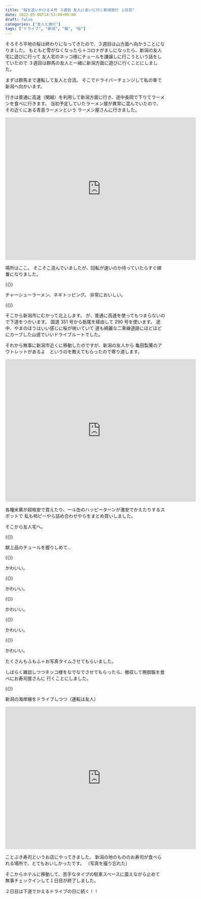 ```yaml
---
title: "桜を追いかける４月 ３週目 友人に会いに行く新潟旅行 １日目"
date: 2022-05-06T14:53:09+09:00
draft: false
categories: ["友人と旅行"]
tags: ["ドライブ", "新潟", "猫", "桜"]
---
```


そろそろ平地の桜は終わりになってきたので、３週目は山方面へ向かうことになりました。
もともと雪がなくなったら＋コロナがましになったら、新潟の友人宅に遊びに行って
友人宅のネッコ様にチュールを謙譲しに行こうという話をしていたので
３週目は群馬の友人と一緒に新潟方面に遊びに行くことにしました。

まずは群馬まで運転して友人と合流。
そこでドライバーチェンジして私の車で新潟へ向かいます。

行きは普通に高速（関越）を利用して新潟方面に行き、途中長岡で下りてラーメンを食べに行きます。
当初予定していたラーメン屋が異常に混んでいたので、その近くにある青島ラーメンという
ラーメン屋さんに行きました。

<iframe src="https://www.google.com/maps/embed?pb=!1m18!1m12!1m3!1d3168.6301283009093!2d138.84103183488773!3d37.42221639999999!2m3!1f0!2f0!3f0!3m2!1i1024!2i768!4f13.1!3m3!1m2!1s0x5ff5a9a22e8efe6f%3A0xdc54201baf2888e!2z6Z2S5bO26aOf5aCCIOWuruWGheW6lw!5e0!3m2!1sja!2sjp!4v1651818239470!5m2!1sja!2sjp" width="600" height="450" style="border:0;" allowfullscreen="" loading="lazy" referrerpolicy="no-referrer-when-downgrade"></iframe>

場所はここ。
そこそこ混んでいましたが、回転が速いのか待っていたらすぐ順番になりました。

{{<lightbox img="https://gyazo.com/f6bb4a9ac5a6da9925a5e002f51428ba.jpg" title="">}}

チャーシューラーメン、ネギトッピング。
非常においしい。

{{<lightbox img="https://gyazo.com/0023b4c604bf39c3ede5a21d6005a1a5.png" title="">}}

そこから新潟市にむかって北上します。
が、普通に高速を使ってもつまらないので下道をつかいます。
国道 351 号から栃尾を経由して 290 号を使います。
途中、やまのほうはいい感じに桜が咲いていて
道も綺麗な二車線道路にほどほどにカーブした山道でいいドライブルートでした。

それから無事に新潟市近くに移動したのですが、新潟の友人から
亀田製菓のアウトレットがあるよ　というのを教えてもらったので寄り道します。

<iframe src="https://www.google.com/maps/embed?pb=!1m18!1m12!1m3!1d3149.881433068364!2d139.10587671667042!3d37.86306461484532!2m3!1f0!2f0!3f0!3m2!1i1024!2i768!4f13.1!3m3!1m2!1s0x5ff4cee698c1d527%3A0x68f2e519e6741e4!2z5LqA55Sw6KO96I-T44Ki44Km44OI44Os44OD44OI!5e0!3m2!1sja!2sjp!4v1651818569531!5m2!1sja!2sjp" width="600" height="450" style="border:0;" allowfullscreen="" loading="lazy" referrerpolicy="no-referrer-when-downgrade"></iframe>

各種米菓が超格安で買えたり、一斗缶のハッピーターンが激安でかえたりするスポットで
私も柿ピーやら詰め合わせやらをまとめ買いしました。

そこから友人宅へ。

{{<lightbox img="https://gyazo.com/3e29a564923dc1720fabfcdec9d151e2.jpg" title="おみやげ">}}

献上品のチュールを握りしめて...

{{<lightbox img="https://gyazo.com/c723176ce92a271623090db5b00824d9.jpg" title="かわいい">}}

かわいい。

{{<lightbox img="https://gyazo.com/3861280c71355cb0e1cff77b84ee66d1.jpg" title="">}}

かわいい。

{{<lightbox img="https://gyazo.com/7260e772465ca1105f3271ef8984b081.jpg" title="">}}

かわいい。

{{<lightbox img="https://gyazo.com/790785a5c7ad7473236ec64738d967b3.jpg" title="">}}

かわいい。

{{<lightbox img="https://gyazo.com/342030a86db792d59b7f81016d2c8204.jpg" title="">}}

かわいい。

たくさんもふもふ＋お写真タイムさせてもらいました。

しばらく雑談しつつネッコ様をなでなでさせてもらったら、撤収して晩御飯を食べにお寿司屋さんに
行くことにしました。

{{<lightbox img="https://gyazo.com/f72557f805b62f06545ca244cb022de9.jpg" title="">}}

新潟の海岸線をドライブしつつ（運転は友人）

<iframe src="https://www.google.com/maps/embed?pb=!1m18!1m12!1m3!1d50404.5327077217!2d138.88141155054436!3d37.85366129489778!2m3!1f0!2f0!3f0!3m2!1i1024!2i768!4f13.1!3m3!1m2!1s0x5ff4cec5f6c71adb%3A0x3fdbc3afc62f3f1!2z5rW36a6u5a-_5Y-45YemIOOBk-OBqOOBtuOBjeWvv-WPuCDlhoXph47lupc!5e0!3m2!1sja!2sjp!4v1651819016872!5m2!1sja!2sjp" width="600" height="450" style="border:0;" allowfullscreen="" loading="lazy" referrerpolicy="no-referrer-when-downgrade"></iframe>

ことぶき寿司というお店にやってきました。
新潟の地のもののお寿司が食べられる場所で、とてもおいしかったです。
（写真を撮り忘れた）

そこからホテルに移動して、苦手なタイプの駐車スペースに震えながら止めて
無事チェックインして１日目が終了しました。

２日目は下道でかえるドライブの日に続く！！
